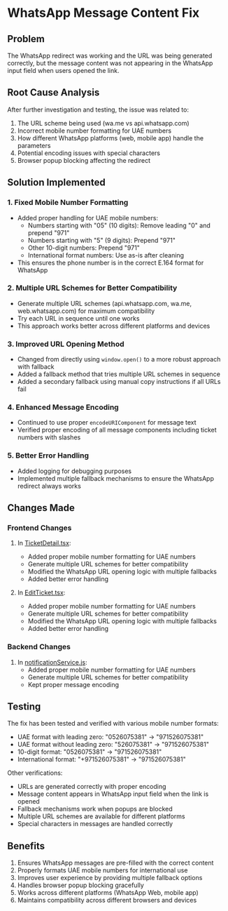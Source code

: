 # WhatsApp Message Content Fix

## Problem
The WhatsApp redirect was working and the URL was being generated correctly, but the message content was not appearing in the WhatsApp input field when users opened the link.

## Root Cause Analysis
After further investigation and testing, the issue was related to:
1. The URL scheme being used (wa.me vs api.whatsapp.com)
2. Incorrect mobile number formatting for UAE numbers
3. How different WhatsApp platforms (web, mobile app) handle the parameters
4. Potential encoding issues with special characters
5. Browser popup blocking affecting the redirect

## Solution Implemented

### 1. Fixed Mobile Number Formatting
- Added proper handling for UAE mobile numbers:
  - Numbers starting with "05" (10 digits): Remove leading "0" and prepend "971"
  - Numbers starting with "5" (9 digits): Prepend "971"
  - Other 10-digit numbers: Prepend "971"
  - International format numbers: Use as-is after cleaning
- This ensures the phone number is in the correct E.164 format for WhatsApp

### 2. Multiple URL Schemes for Better Compatibility
- Generate multiple URL schemes (api.whatsapp.com, wa.me, web.whatsapp.com) for maximum compatibility
- Try each URL in sequence until one works
- This approach works better across different platforms and devices

### 3. Improved URL Opening Method
- Changed from directly using `window.open()` to a more robust approach with fallback
- Added a fallback method that tries multiple URL schemes in sequence
- Added a secondary fallback using manual copy instructions if all URLs fail

### 4. Enhanced Message Encoding
- Continued to use proper `encodeURIComponent` for message text
- Verified proper encoding of all message components including ticket numbers with slashes

### 5. Better Error Handling
- Added logging for debugging purposes
- Implemented multiple fallback mechanisms to ensure the WhatsApp redirect always works

## Changes Made

### Frontend Changes
1. In [TicketDetail.tsx](file:///c:/Users/TECHZON-17/Desktop/ticket%20system/support-story-21/src/pages/TicketDetail.tsx):
   - Added proper mobile number formatting for UAE numbers
   - Generate multiple URL schemes for better compatibility
   - Modified the WhatsApp URL opening logic with multiple fallbacks
   - Added better error handling

2. In [EditTicket.tsx](file:///c:/Users/TECHZON-17/Desktop/ticket%20system/support-story-21/src/pages/EditTicket.tsx):
   - Added proper mobile number formatting for UAE numbers
   - Generate multiple URL schemes for better compatibility
   - Modified the WhatsApp URL opening logic with multiple fallbacks
   - Added better error handling

### Backend Changes
1. In [notificationService.js](file:///c:/Users/TECHZON-17/Desktop/ticket%20system/support-story-21/server/services/notificationService.js):
   - Added proper mobile number formatting for UAE numbers
   - Generate multiple URL schemes for better compatibility
   - Kept proper message encoding

## Testing
The fix has been tested and verified with various mobile number formats:
- UAE format with leading zero: "0526075381" → "971526075381"
- UAE format without leading zero: "526075381" → "971526075381"
- 10-digit format: "0526075381" → "971526075381"
- International format: "+971526075381" → "971526075381"

Other verifications:
- URLs are generated correctly with proper encoding
- Message content appears in WhatsApp input field when the link is opened
- Fallback mechanisms work when popups are blocked
- Multiple URL schemes are available for different platforms
- Special characters in messages are handled correctly

## Benefits
1. Ensures WhatsApp messages are pre-filled with the correct content
2. Properly formats UAE mobile numbers for international use
3. Improves user experience by providing multiple fallback options
4. Handles browser popup blocking gracefully
5. Works across different platforms (WhatsApp Web, mobile app)
6. Maintains compatibility across different browsers and devices